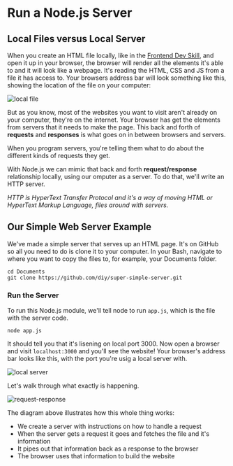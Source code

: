 # Run a Node.js Server

## Local Files versus Local Server

When you create an HTML file locally, like in the [Frontend Dev Skill](http://www.diy.org/skills/frontenddev), and open it up in your browser, the browser will render all the elements it's able to and it will look like a webpage. It's reading the HTML, CSS and JS from a file it has access to. Your browsers address bar will look something like this, showing the location of the file on your computer:

![local file](http://diy-visualpedia.s3.amazonaws.com/localfile.png)

But as you know, most of the websites you want to visit aren't already on your computer, they're on the internet. Your browser has get the elements from servers that it needs to make the page. This back and forth of **requests** and **responses** is what goes on in between browsers and servers.

When you program servers, you're telling them what to do about the different kinds of requests they get. 

With Node.js we can mimic that back and forth **request/response** relationship locally, using our omputer as a server. To do that, we'll write an HTTP server.

*HTTP is HyperText Transfer Protocol and it's a way of moving HTML or HyperText Markup Language, files around with servers.*

## Our Simple Web Server Example

We've made a simple server that serves up an HTML page. It's on GitHub so all you need to do is clone it to your computer. In your Bash, navigate to where you want to copy the files to, for example, your Documents folder.

    cd Documents
    git clone https://github.com/diy/super-simple-server.git

### Run the Server

To run this Node.js module, we'll tell node to run `app.js`, which is the file with the server code. 

    node app.js

It should tell you that it's lisening on local port 3000. Now open a browser and visit `localhost:3000` and you'll see the website! Your browser's address bar looks like this, with the port you're usig a local server with.

![local server](http://diy-visualpedia.s3.amazonaws.com/localserver.png)

Let's walk through what exactly is happening.

![request-response](http://diy-visualpedia.s3.amazonaws.com/request-response.png)

The diagram above illustrates how this whole thing works: 

* We create a server with instructions on how to handle a request
* When the server gets a request it goes and fetches the file and it's information
* It pipes out that information back as a response to the browser
* The browser uses that information to build the website